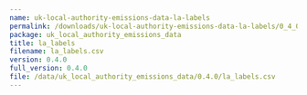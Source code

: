 ```yaml
---
name: uk-local-authority-emissions-data-la-labels
permalink: /downloads/uk-local-authority-emissions-data-la-labels/0_4_0
package: uk_local_authority_emissions_data
title: la_labels
filename: la_labels.csv
version: 0.4.0
full_version: 0.4.0
file: /data/uk_local_authority_emissions_data/0.4.0/la_labels.csv
---
```

